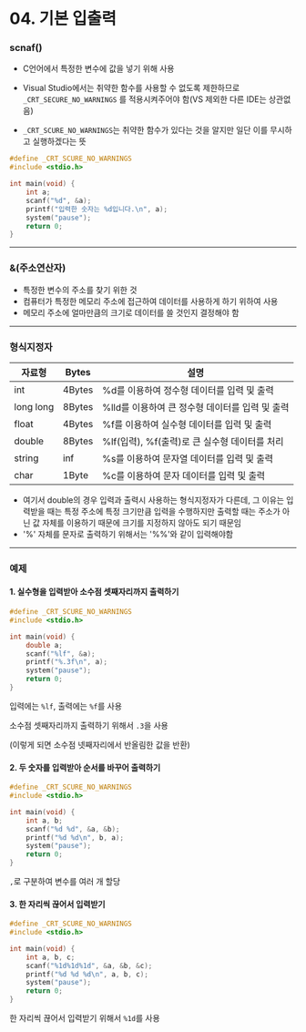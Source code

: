 # 04. 기본 입출력

### scnaf()

- C언어에서 특정한 변수에 값을 넣기 위해 사용  

- Visual Studio에서는 취약한 함수를 사용할 수 없도록 제한하므로 `_CRT_SECURE_NO_WARNINGS` 를 적용시켜주어야 함(VS 제외한 다른 IDE는 상관없음)
- `_CRT_SCURE_NO_WARNINGS`는 취약한 함수가 있다는 것을 알지만 일단 이를 무시하고 실행하겠다는 뜻

```c
#define _CRT_SCURE_NO_WARNINGS
#include <stdio.h>

int main(void) {
    int a;
    scanf("%d", &a);
    printf("입력한 숫자는 %d입니다.\n", a);
    system("pause");
    return 0;
}
```

---

### &(주소연산자)

- 특정한 변수의 주소를 찾기 위한 것
- 컴퓨터가 특정한 메모리 주소에 접근하여 데이터를 사용하게 하기 위하여 사용
- 메모리 주소에 얼마만큼의 크기로 데이터를 쓸 것인지 결정해야 함

---

### 형식지정자

| 자료형    | Bytes  | 설명                                            |
| --------- | ------ | ----------------------------------------------- |
| int       | 4Bytes | %d를 이용하여 정수형 데이터를 입력 및 출력      |
| long long | 8Bytes | %lld를 이용하여 큰 정수형 데이터를 입력 및 출력 |
| float     | 4Bytes | %f를 이용하여 실수형 데이터를 입력 및 출력      |
| double    | 8Bytes | %lf(입력), %f(출력)로 큰 실수형 데이터를 처리   |
| string    | inf    | %s를 이용하여 문자열 데이터를 입력 및 출력      |
| char      | 1Byte  | %c를 이용하여 문자 데이터를 입력 및 출력        |

- 여기서 double의 경우 입력과 출력시 사용하는 형식지정자가 다른데, 그 이유는 입력받을 때는 특정 주소에 특정 크기만큼 입력을 수행하지만 출력할 때는 주소가 아닌 값 자체를 이용하기 때문에 크기를 지정하지 않아도 되기 때문임
- '%' 자체를 문자로 출력하기 위해서는 '%%'와 같이 입력해야함

---

### 예제

#### 1. 실수형을 입력받아 소수점 셋째자리까지 출력하기

```c
#define _CRT_SCURE_NO_WARNINGS
#include <stdio.h>

int main(void) {
    double a;
    scanf("%lf", &a);
    printf("%.3f\n", a);
    system("pause");
    return 0;
}
```

입력에는 `%lf`, 출력에는 `%f`를 사용  

소수점 셋째자리까지 출력하기 위해서 `.3`을 사용  

(이렇게 되면 소수점 넷째자리에서 반올림한 값을 반환)  

#### 2. 두 숫자를 입력받아 순서를 바꾸어 출력하기

```c
#define _CRT_SCURE_NO_WARNINGS
#include <stdio.h>

int main(void) {
    int a, b;
    scanf("%d %d", &a, &b);
    printf("%d %d\n", b, a);
    system("pause");
    return 0;
}
```

`,`로 구분하여 변수를 여러 개 할당  

#### 3. 한 자리씩 끊어서 입력받기

```c
#define _CRT_SCURE_NO_WARNINGS
#include <stdio.h>

int main(void) {
    int a, b, c;
    scanf("%1d%1d%1d", &a, &b, &c);
    printf("%d %d %d\n", a, b, c);
    system("pause");
    return 0;
}
```

한 자리씩 끊어서 입력받기 위해서 `%1d`를 사용